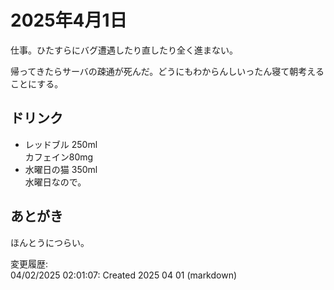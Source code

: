 # 2025年4月1日

仕事。ひたすらにバグ遭遇したり直したり全く進まない。

帰ってきたらサーバの疎通が死んだ。どうにもわからんしいったん寝て朝考えることにする。

## ドリンク

- レッドブル 250ml  
カフェイン80mg
- 水曜日の猫 350ml  
水曜日なので。

## あとがき

ほんとうにつらい。

変更履歴:  
04/02/2025 02:01:07: Created 2025 04 01 (markdown)  
